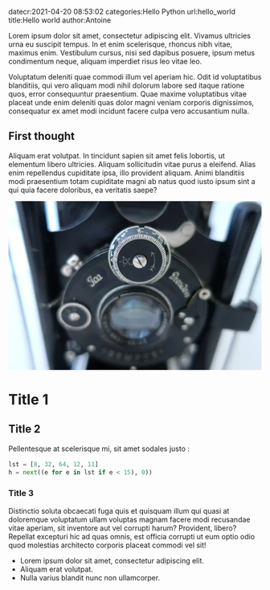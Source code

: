 datecr:2021-04-20 08:53:02
categories:Hello
           Python
url:hello_world
title:Hello world
author:Antoine

Lorem ipsum dolor sit amet, consectetur adipiscing elit. Vivamus ultricies urna eu suscipit tempus. In et enim scelerisque, rhoncus nibh vitae, maximus enim. Vestibulum cursus, nisi sed dapibus posuere, ipsum metus condimentum neque, aliquam imperdiet risus leo vitae leo.

Voluptatum deleniti quae commodi illum vel aperiam hic. Odit id voluptatibus blanditiis, qui vero aliquam modi nihil dolorum labore sed itaque ratione quos, error consequuntur praesentium. Quae maxime voluptatibus vitae placeat unde enim deleniti quas dolor magni veniam corporis dignissimos, consequatur ex amet modi incidunt facere culpa vero accusantium nulla.


## First thought
Aliquam erat volutpat. In tincidunt sapien sit amet felis lobortis, ut elementum libero ultricies. Aliquam sollicitudin vitae purus a eleifend.
Alias enim repellendus cupiditate ipsa, illo provident aliquam. Animi blanditiis modi praesentium totam cupiditate magni ab natus quod iusto ipsum sint a qui quia facere doloribus, ea veritatis saepe?

![](/posts/ressources/hello_ideal246.webp)

# Title 1
## Title 2
Pellentesque at scelerisque mi, sit amet sodales justo :

```python
lst = [8, 32, 64, 12, 11]
h = next((e for e in lst if e < 15), 0))
```


### Title 3
Distinctio soluta obcaecati fuga quis et quisquam illum qui quasi at doloremque voluptatum ullam voluptas magnam facere modi recusandae vitae aperiam, sit inventore aut vel corrupti harum? Provident, libero? Repellat excepturi hic ad quas omnis, est officia corrupti ut eum optio odio quod molestias architecto corporis placeat commodi vel sit!

* Lorem ipsum dolor sit amet, consectetur adipiscing elit.
* Aliquam erat volutpat.
* Nulla varius blandit nunc non ullamcorper.